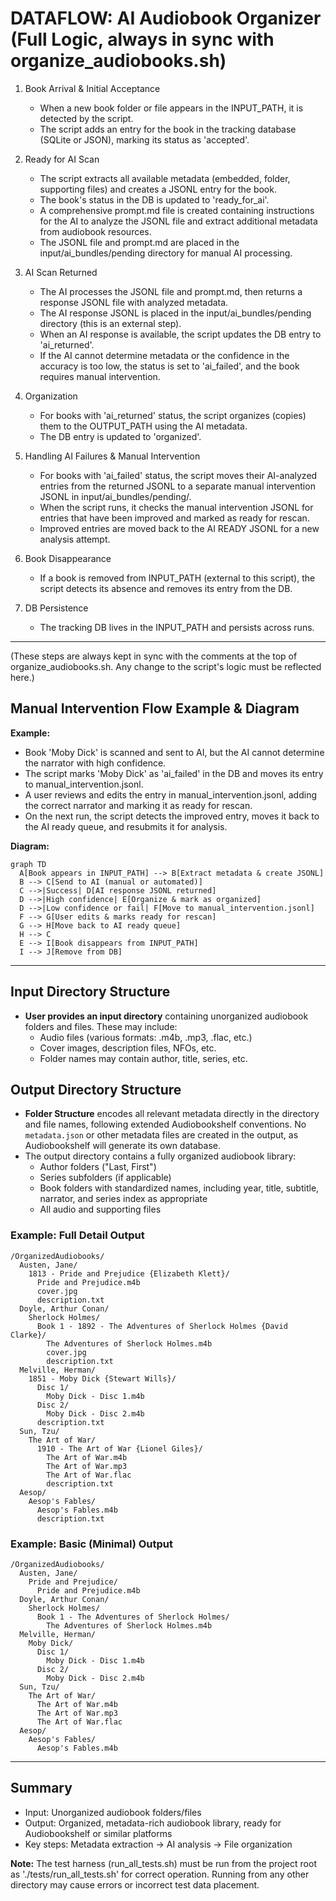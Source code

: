 # DATAFLOW: AI Audiobook Organizer (Full Logic, always in sync with organize_audiobooks.sh)

1. Book Arrival & Initial Acceptance
   - When a new book folder or file appears in the INPUT_PATH, it is detected by the script.
   - The script adds an entry for the book in the tracking database (SQLite or JSON), marking its status as 'accepted'.

2. Ready for AI Scan
   - The script extracts all available metadata (embedded, folder, supporting files) and creates a JSONL entry for the book.
   - The book's status in the DB is updated to 'ready_for_ai'.
   - A comprehensive prompt.md file is created containing instructions for the AI to analyze the JSONL file and extract additional metadata from audiobook resources.
   - The JSONL file and prompt.md are placed in the input/ai_bundles/pending directory for manual AI processing.

3. AI Scan Returned
   - The AI processes the JSONL file and prompt.md, then returns a response JSONL file with analyzed metadata.
   - The AI response JSONL is placed in the input/ai_bundles/pending directory (this is an external step).
   - When an AI response is available, the script updates the DB entry to 'ai_returned'.
   - If the AI cannot determine metadata or the confidence in the accuracy is too low, the status is set to 'ai_failed', and the book requires manual intervention.

4. Organization
   - For books with 'ai_returned' status, the script organizes (copies) them to the OUTPUT_PATH using the AI metadata.
   - The DB entry is updated to 'organized'.

5. Handling AI Failures & Manual Intervention
   - For books with 'ai_failed' status, the script moves their AI-analyzed entries from the returned JSONL to a separate manual intervention JSONL in input/ai_bundles/pending/.
   - When the script runs, it checks the manual intervention JSONL for entries that have been improved and marked as ready for rescan.
   - Improved entries are moved back to the AI READY JSONL for a new analysis attempt.

6. Book Disappearance
   - If a book is removed from INPUT_PATH (external to this script), the script detects its absence and removes its entry from the DB.

7. DB Persistence
   - The tracking DB lives in the INPUT_PATH and persists across runs.

---

(These steps are always kept in sync with the comments at the top of organize_audiobooks.sh. Any change to the script's logic must be reflected here.)

## Manual Intervention Flow Example & Diagram

**Example:**
- Book 'Moby Dick' is scanned and sent to AI, but the AI cannot determine the narrator with high confidence.
- The script marks 'Moby Dick' as 'ai_failed' in the DB and moves its entry to manual_intervention.jsonl.
- A user reviews and edits the entry in manual_intervention.jsonl, adding the correct narrator and marking it as ready for rescan.
- On the next run, the script detects the improved entry, moves it back to the AI ready queue, and resubmits it for analysis.

**Diagram:**

```mermaid
graph TD
  A[Book appears in INPUT_PATH] --> B[Extract metadata & create JSONL]
  B --> C[Send to AI (manual or automated)]
  C -->|Success| D[AI response JSONL returned]
  D -->|High confidence| E[Organize & mark as organized]
  D -->|Low confidence or fail| F[Move to manual_intervention.jsonl]
  F --> G[User edits & marks ready for rescan]
  G --> H[Move back to AI ready queue]
  H --> C
  E --> I[Book disappears from INPUT_PATH]
  I --> J[Remove from DB]
```

---

## Input Directory Structure
- **User provides an input directory** containing unorganized audiobook folders and files. These may include:
  - Audio files (various formats: .m4b, .mp3, .flac, etc.)
  - Cover images, description files, NFOs, etc.
  - Folder names may contain author, title, series, etc.

## Output Directory Structure
- **Folder Structure** encodes all relevant metadata directly in the directory and file names, following extended Audiobookshelf conventions. No `metadata.json` or other metadata files are created in the output, as Audiobookshelf will generate its own database.
- The output directory contains a fully organized audiobook library:
  - Author folders ("Last, First")
  - Series subfolders (if applicable)
  - Book folders with standardized names, including year, title, subtitle, narrator, and series index as appropriate
  - All audio and supporting files

### Example: Full Detail Output
```
/OrganizedAudiobooks/
  Austen, Jane/
    1813 - Pride and Prejudice {Elizabeth Klett}/
      Pride and Prejudice.m4b
      cover.jpg
      description.txt
  Doyle, Arthur Conan/
    Sherlock Holmes/
      Book 1 - 1892 - The Adventures of Sherlock Holmes {David Clarke}/
        The Adventures of Sherlock Holmes.m4b
        cover.jpg
        description.txt
  Melville, Herman/
    1851 - Moby Dick {Stewart Wills}/
      Disc 1/
        Moby Dick - Disc 1.m4b
      Disc 2/
        Moby Dick - Disc 2.m4b
      description.txt
  Sun, Tzu/
    The Art of War/
      1910 - The Art of War {Lionel Giles}/
        The Art of War.m4b
        The Art of War.mp3
        The Art of War.flac
        description.txt
  Aesop/
    Aesop's Fables/
      Aesop's Fables.m4b
      description.txt
```

### Example: Basic (Minimal) Output
```
/OrganizedAudiobooks/
  Austen, Jane/
    Pride and Prejudice/
      Pride and Prejudice.m4b
  Doyle, Arthur Conan/
    Sherlock Holmes/
      Book 1 - The Adventures of Sherlock Holmes/
        The Adventures of Sherlock Holmes.m4b
  Melville, Herman/
    Moby Dick/
      Disc 1/
        Moby Dick - Disc 1.m4b
      Disc 2/
        Moby Dick - Disc 2.m4b
  Sun, Tzu/
    The Art of War/
      The Art of War.m4b
      The Art of War.mp3
      The Art of War.flac
  Aesop/
    Aesop's Fables/
      Aesop's Fables.m4b
```

---

## Summary
- Input: Unorganized audiobook folders/files
- Output: Organized, metadata-rich audiobook library, ready for Audiobookshelf or similar platforms
- Key steps: Metadata extraction → AI analysis → File organization

**Note:** The test harness (run_all_tests.sh) must be run from the project root as './tests/run_all_tests.sh' for correct operation. Running from any other directory may cause errors or incorrect test data placement.